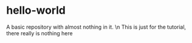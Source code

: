 # hello-world
A basic repository with almost nothing in it. \n
This is just for the tutorial, there really is nothing here
